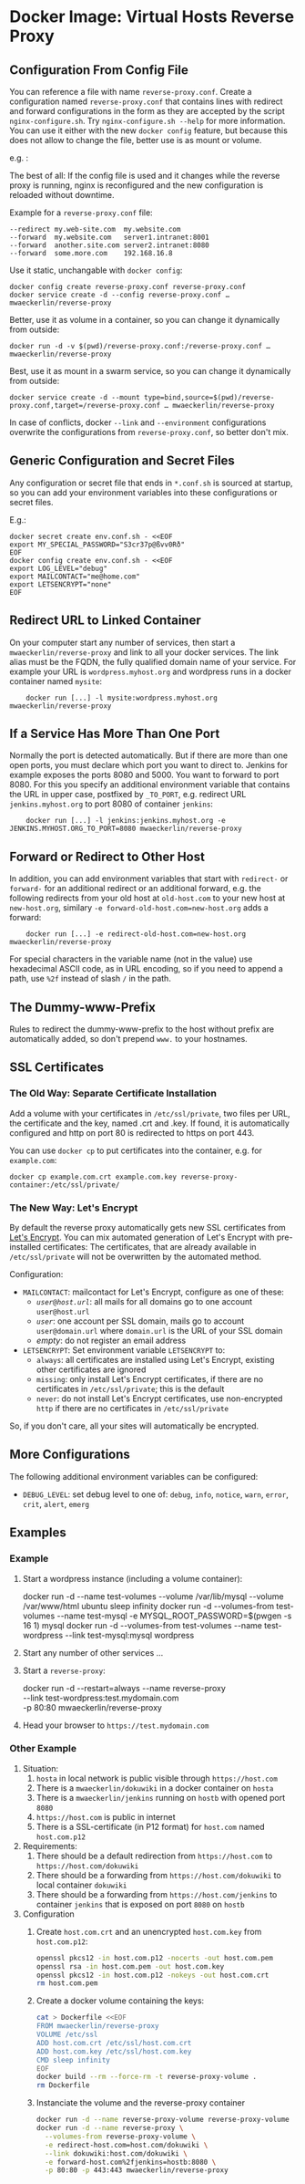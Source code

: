 # Docker Image: Virtual Hosts Reverse Proxy #

## Configuration From Config File ##

You can reference a file with name `reverse-proxy.conf`. Create a configuration named `reverse-proxy.conf` that contains lines with redirect and forward configurations in the form as they are accepted by the script `nginx-configure.sh`. Try `nginx-configure.sh --help` for more information. You can use it either with the new `docker config` feature, but because this does not allow to change the file, better use is as mount or volume.

e.g. : 

The best of all: If the config file is used and it changes while the reverse proxy is running, nginx is reconfigured and the new configuration is reloaded without downtime.

Example for a `reverse-proxy.conf` file:

```
--redirect my.web-site.com  my.website.com
--forward  my.website.com   server1.intranet:8001
--forward  another.site.com server2.intranet:8080
--forward  some.more.com    192.168.16.8
```

Use it static, unchangable with `docker config`:
```
docker config create reverse-proxy.conf reverse-proxy.conf
docker service create -d --config reverse-proxy.conf … mwaeckerlin/reverse-proxy
```

Better, use it as volume in a container, so you can change it dynamically from outside:
```
docker run -d -v $(pwd)/reverse-proxy.conf:/reverse-proxy.conf … mwaeckerlin/reverse-proxy
```

Best, use it as mount in a swarm service, so you can change it dynamically from outside:
```
docker service create -d --mount type=bind,source=$(pwd)/reverse-proxy.conf,target=/reverse-proxy.conf … mwaeckerlin/reverse-proxy
```

In case of conflicts, docker `--link` and `--environment` configurations overwrite the configurations from `reverse-proxy.conf`, so better don't mix.

## Generic Configuration and Secret Files ##

Any configuration or secret file that ends in `*.conf.sh` is sourced
at startup, so you can add your environment variables into these
configurations or secret files.

E.g.:

```
docker secret create env.conf.sh - <<EOF
export MY_SPECIAL_PASSWORD="S3cr37p@ßvv0Rð"
EOF
docker config create env.conf.sh - <<EOF
export LOG_LEVEL="debug"
export MAILCONTACT="me@home.com"
export LETSENCRYPT="none"
EOF
```


## Redirect URL to Linked Container ##

On your computer start any number of services, then start a `mwaeckerlin/reverse-proxy` and link to all your docker services. The link alias must be the FQDN, the fully qualified domain name of your service. For example your URL is `wordpress.myhost.org` and wordpress runs in a docker container named `mysite`:

        docker run [...] -l mysite:wordpress.myhost.org mwaeckerlin/reverse-proxy

## If a Service Has More Than One Port ##

Normally the port is detected automatically. But if there are more than one open ports, you must declare which port you want to direct to. Jenkins for example exposes the ports 8080 and 5000. You want to forward to port 8080. For this you specify an additional environment variable that contains the URL in upper case, postfixed by `_TO_PORT`, e.g. redirect URL `jenkins.myhost.org` to port 8080 of container `jenkins`:

        docker run [...] -l jenkins:jenkins.myhost.org -e JENKINS.MYHOST.ORG_TO_PORT=8080 mwaeckerlin/reverse-proxy

## Forward or Redirect to Other Host ##

In addition, you can add environment variables that start with `redirect-` or `forward-` for an additional redirect or an additional forward, e.g. the following redirects from your old host at `old-host.com` to your new host at `new-host.org`, similary `-e forward-old-host.com=new-host.org` adds a forward:

        docker run [...] -e redirect-old-host.com=new-host.org mwaeckerlin/reverse-proxy

For special characters in the variable name (not in the value) use hexadecimal ASCII code, as in URL encoding, so if you need to append a path, use `%2f` instead of slash `/` in the path.

## The Dummy-www-Prefix ##

Rules to redirect the dummy-www-prefix to the host without prefix are automatically added, so don't prepend `www.` to your hostnames.

## SSL Certificates ##

### The Old Way: Separate Certificate Installation ###

Add a volume with your certificates in `/etc/ssl/private`, two files per URL, the certificate and the key, named <url>.crt and <url>.key. If found, it is automatically configured and http on port 80 is redirected to https on port 443.

You can use `docker cp` to put certificates into the container, e.g. for `example.com`:

    docker cp example.com.crt example.com.key reverse-proxy-container:/etc/ssl/private/

### The New Way: Let's Encrypt ###

By default the reverse proxy automatically gets new SSL certificates from [Let's Encrypt](https://letsencrypt.org/). You can mix automated generation of Let's Encrypt with pre-installed certificates: The certificates, that are already available in `/etc/ssl/private` will not be overwritten by the automated method.

Configuration:

 - `MAILCONTACT`: mailcontact for Let's Encrypt, configure as one of these:
     - _`user`_`@`_`host.url`_: all mails for all domains go to one account `user@host.url`
     - _`user`_: one account per SSL domain, mails go to account `user@domain.url` where `domain.url` is the URL of your SSL domain
     - _empty_: do not register an email address
 - `LETSENCRYPT`: Set environment variable `LETSENCRYPT` to:
     - `always`: all certificates are installed using Let's Encrypt, existing other certificates are ignored
     - `missing`: only install Let's Encrypt certificates, if there are no certificates in `/etc/ssl/private`; this is the default
     - `never`: do not install Let's Encrypt certificates, use non-encrypted `http` if there are no certificates in `/etc/ssl/private`

So, if you don't care, all your sites will automatically be encrypted.

## More Configurations ##

The following additional environment variables can be configured:
 - `DEBUG_LEVEL`: set debug level to one of: `debug`, `info`, `notice`, `warn`, `error`, `crit`, `alert`, `emerg`

## Examples ##

### Example ###

  1. Start a wordpress instance (including a volume container):

        docker run -d --name test-volumes --volume /var/lib/mysql --volume /var/www/html ubuntu sleep infinity
        docker run -d --volumes-from test-volumes --name test-mysql -e MYSQL_ROOT_PASSWORD=$(pwgen -s 16 1) mysql
        docker run -d --volumes-from test-volumes --name test-wordpress --link test-mysql:mysql wordpress
  2. Start any number of other services ...
  3. Start a `reverse-proxy`: 

        docker run -d --restart=always --name reverse-proxy \
          --link test-wordpress:test.mydomain.com \
          -p 80:80 mwaeckerlin/reverse-proxy
  4. Head your browser to `https://test.mydomain.com`

### Other Example ###

  1. Situation:
      1. `hosta` in local network is public visible through `https://host.com`
      2. There is a `mwaeckerlin/dokuwiki` in a docker container on `hosta`
      3. There is a `mwaeckerlin/jenkins` running on `hostb` with opened port `8080`
      4. `https://host.com` is public in internet
      5. There is a SSL-certificate (in P12 format) for `host.com` named `host.com.p12`
  2. Requirements:
      1. There should be a default redirection from `https://host.com` to `https://host.com/dokuwiki`
      2. There should be a forwarding from `https://host.com/dokuwiki` to local container `dokuwiki`
      3. There should be a forwarding from `https://host.com/jenkins` to container `jenkins` that is exposed on port `8080` on `hostb`
  3. Configuration
      1. Create `host.com.crt` and an unencrypted `host.com.key` from `host.com.p12`: 

            ```bash
            openssl pkcs12 -in host.com.p12 -nocerts -out host.com.pem
            openssl rsa -in host.com.pem -out host.com.key
            openssl pkcs12 -in host.com.p12 -nokeys -out host.com.crt
            rm host.com.pem
            ```
      2. Create a docker volume containing the keys: 

            ```bash
            cat > Dockerfile <<EOF
            FROM mwaeckerlin/reverse-proxy
            VOLUME /etc/ssl
            ADD host.com.crt /etc/ssl/host.com.crt
            ADD host.com.key /etc/ssl/host.com.key
            CMD sleep infinity
            EOF
            docker build --rm --force-rm -t reverse-proxy-volume .
            rm Dockerfile
            ```
      3. Instanciate the volume and the reverse-proxy container 

            ```bash
            docker run -d --name reverse-proxy-volume reverse-proxy-volume
            docker run -d --name reverse-proxy \
              --volumes-from reverse-proxy-volume \
              -e redirect-host.com=host.com/dokuwiki \
              --link dokuwiki:host.com/dokuwiki \
              -e forward-host.com%2fjenkins=hostb:8080 \
              -p 80:80 -p 443:443 mwaeckerlin/reverse-proxy
            ```
